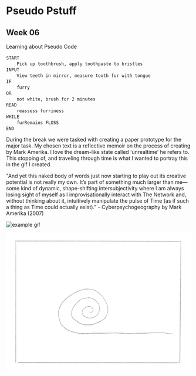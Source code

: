 # Pseudo Pstuff

## Week 06 

Learning about Pseudo Code

```
START
	Pick up toothbrush, apply toothpaste to bristles 
INPUT 
	View teeth in mirror, measure tooth fur with tongue 
IF 
	furry 
OR 
	not white, brush for 2 minutes 
READ 
	reassess furriness 
WHILE 
	furRemains FLOSS 
END 
```

During the break we were tasked with creating a paper prototype for the major task. My chosen text is a reflective memoir on the process of creating by Mark Amerika. I love the dream-like state called ‘unrealtime’ he refers to. This stopping of, and traveling through time is what I wanted to portray this in the gif I created. 

"And yet this naked body of words just now starting to play out its creative potential is not really my own. It’s part of something much larger than me— some kind of dynamic, shape-shifting intersubjectivity where I am always losing sight of myself as I improvisationally interact with The Network and, without thinking about it, intuitively manipulate the pulse of Time (as if such a thing as Time could actually exist)." - Cyberpsychogeography by Mark Amerika (2007)

![example gif](Gif1.gif)

![continued gif](Gif2.gif)
